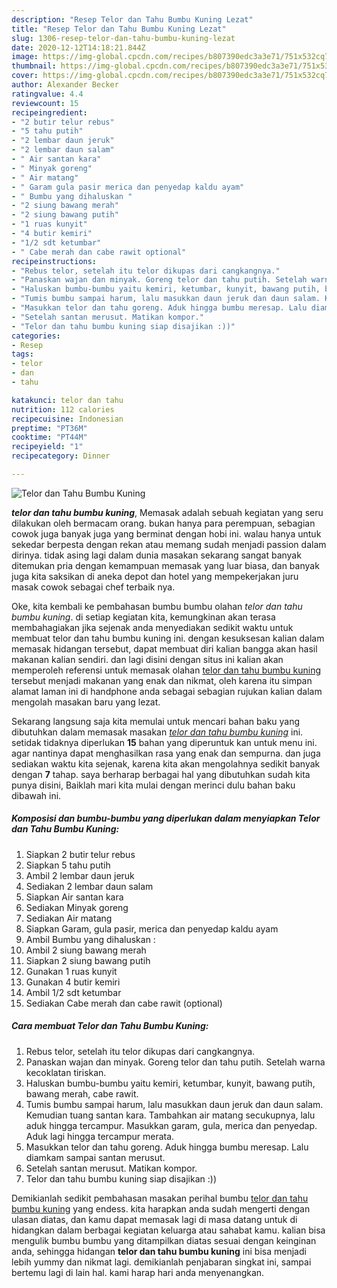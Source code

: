 ```yaml
---
description: "Resep Telor dan Tahu Bumbu Kuning Lezat"
title: "Resep Telor dan Tahu Bumbu Kuning Lezat"
slug: 1306-resep-telor-dan-tahu-bumbu-kuning-lezat
date: 2020-12-12T14:18:21.844Z
image: https://img-global.cpcdn.com/recipes/b807390edc3a3e71/751x532cq70/telor-dan-tahu-bumbu-kuning-foto-resep-utama.jpg
thumbnail: https://img-global.cpcdn.com/recipes/b807390edc3a3e71/751x532cq70/telor-dan-tahu-bumbu-kuning-foto-resep-utama.jpg
cover: https://img-global.cpcdn.com/recipes/b807390edc3a3e71/751x532cq70/telor-dan-tahu-bumbu-kuning-foto-resep-utama.jpg
author: Alexander Becker
ratingvalue: 4.4
reviewcount: 15
recipeingredient:
- "2 butir telur rebus"
- "5 tahu putih"
- "2 lembar daun jeruk"
- "2 lembar daun salam"
- " Air santan kara"
- " Minyak goreng"
- " Air matang"
- " Garam gula pasir merica dan penyedap kaldu ayam"
- " Bumbu yang dihaluskan "
- "2 siung bawang merah"
- "2 siung bawang putih"
- "1 ruas kunyit"
- "4 butir kemiri"
- "1/2 sdt ketumbar"
- " Cabe merah dan cabe rawit optional"
recipeinstructions:
- "Rebus telor, setelah itu telor dikupas dari cangkangnya."
- "Panaskan wajan dan minyak. Goreng telor dan tahu putih. Setelah warna kecoklatan tiriskan."
- "Haluskan bumbu-bumbu yaitu kemiri, ketumbar, kunyit, bawang putih, bawang merah, cabe rawit."
- "Tumis bumbu sampai harum, lalu masukkan daun jeruk dan daun salam. Kemudian tuang santan kara. Tambahkan air matang secukupnya, lalu aduk hingga tercampur. Masukkan garam, gula, merica dan penyedap. Aduk lagi hingga tercampur merata."
- "Masukkan telor dan tahu goreng. Aduk hingga bumbu meresap. Lalu diamkam sampai santan merusut."
- "Setelah santan merusut. Matikan kompor."
- "Telor dan tahu bumbu kuning siap disajikan :))"
categories:
- Resep
tags:
- telor
- dan
- tahu

katakunci: telor dan tahu 
nutrition: 112 calories
recipecuisine: Indonesian
preptime: "PT36M"
cooktime: "PT44M"
recipeyield: "1"
recipecategory: Dinner

---
```



![Telor dan Tahu Bumbu Kuning](https://img-global.cpcdn.com/recipes/b807390edc3a3e71/751x532cq70/telor-dan-tahu-bumbu-kuning-foto-resep-utama.jpg)

<b><i>telor dan tahu bumbu kuning</i></b>, Memasak adalah sebuah kegiatan yang seru dilakukan oleh bermacam orang. bukan hanya para perempuan, sebagian cowok juga banyak juga yang berminat dengan hobi ini. walau hanya untuk sekedar berpesta dengan rekan atau memang sudah menjadi passion dalam dirinya. tidak asing lagi dalam dunia masakan sekarang sangat banyak ditemukan pria dengan kemampuan memasak yang luar biasa, dan banyak juga kita saksikan di aneka depot dan hotel yang mempekerjakan juru masak cowok sebagai chef terbaik nya.



Oke, kita kembali ke pembahasan bumbu bumbu olahan <i>telor dan tahu bumbu kuning</i>. di setiap kegiatan kita, kemungkinan akan terasa membahagiakan jika sejenak anda menyediakan sedikit waktu untuk membuat telor dan tahu bumbu kuning ini. dengan kesuksesan kalian dalam memasak hidangan tersebut, dapat membuat diri kalian bangga akan hasil makanan kalian sendiri. dan lagi disini dengan situs ini kalian akan memperoleh referensi untuk memasak olahan <u>telor dan tahu bumbu kuning</u> tersebut menjadi makanan yang enak dan nikmat, oleh karena itu simpan alamat laman ini di handphone anda sebagai sebagian rujukan kalian dalam mengolah masakan baru yang lezat.


Sekarang langsung saja kita memulai untuk mencari bahan baku yang dibutuhkan dalam memasak masakan <u><i>telor dan tahu bumbu kuning</i></u> ini. setidak tidaknya diperlukan <b>15</b> bahan yang diperuntuk kan untuk menu ini. agar nantinya dapat menghasilkan rasa yang enak dan sempurna. dan juga sediakan waktu kita sejenak, karena kita akan mengolahnya sedikit banyak dengan <b>7</b> tahap. saya berharap berbagai hal yang dibutuhkan sudah kita punya disini, Baiklah mari kita mulai dengan merinci dulu bahan baku dibawah ini.

<!--inarticleads1-->

##### Komposisi dan bumbu-bumbu yang diperlukan dalam menyiapkan Telor dan Tahu Bumbu Kuning:

1. Siapkan 2 butir telur rebus
1. Siapkan 5 tahu putih
1. Ambil 2 lembar daun jeruk
1. Sediakan 2 lembar daun salam
1. Siapkan  Air santan kara
1. Sediakan  Minyak goreng
1. Sediakan  Air matang
1. Siapkan  Garam, gula pasir, merica dan penyedap kaldu ayam
1. Ambil  Bumbu yang dihaluskan :
1. Ambil 2 siung bawang merah
1. Siapkan 2 siung bawang putih
1. Gunakan 1 ruas kunyit
1. Gunakan 4 butir kemiri
1. Ambil 1/2 sdt ketumbar
1. Sediakan  Cabe merah dan cabe rawit (optional)




<!--inarticleads2-->

##### Cara membuat Telor dan Tahu Bumbu Kuning:

1. Rebus telor, setelah itu telor dikupas dari cangkangnya.
1. Panaskan wajan dan minyak. Goreng telor dan tahu putih. Setelah warna kecoklatan tiriskan.
1. Haluskan bumbu-bumbu yaitu kemiri, ketumbar, kunyit, bawang putih, bawang merah, cabe rawit.
1. Tumis bumbu sampai harum, lalu masukkan daun jeruk dan daun salam. Kemudian tuang santan kara. Tambahkan air matang secukupnya, lalu aduk hingga tercampur. Masukkan garam, gula, merica dan penyedap. Aduk lagi hingga tercampur merata.
1. Masukkan telor dan tahu goreng. Aduk hingga bumbu meresap. Lalu diamkam sampai santan merusut.
1. Setelah santan merusut. Matikan kompor.
1. Telor dan tahu bumbu kuning siap disajikan :))




Demikianlah sedikit pembahasan masakan perihal bumbu <u>telor dan tahu bumbu kuning</u> yang endess. kita harapkan anda sudah mengerti dengan ulasan diatas, dan kamu dapat memasak lagi di masa datang untuk di hidangkan dalam berbagai kegiatan keluarga atau sahabat kamu. kalian bisa mengulik bumbu bumbu yang ditampilkan diatas sesuai dengan keinginan anda, sehingga hidangan <b>telor dan tahu bumbu kuning</b> ini bisa menjadi lebih yummy dan nikmat lagi. demikianlah penjabaran singkat ini, sampai bertemu lagi di lain hal. kami harap hari anda menyenangkan.
